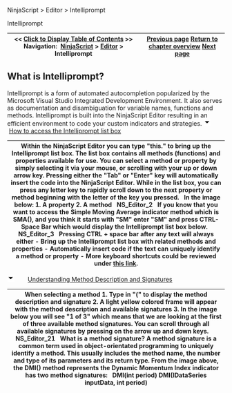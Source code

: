 ﻿
NinjaScript \> Editor \> Intelliprompt

Intelliprompt

| \<\< [Click to Display Table of Contents](intelliprompt.md) \>\> **Navigation:**     [NinjaScript](ninjascript-1.md) \> [Editor](editor-1.md) \> Intelliprompt | [Previous page](compile_errors-1.md) [Return to chapter overview](editor-1.md) [Next page](output-1.md) |
| --- | --- |
## What is Intelliprompt?
Intelliprompt is a form of automated autocompletion popularized by the Microsoft Visual Studio Integrated Development Environment. It also serves as documentation and disambiguation for variable names, functions and methods. Intelliprompt is built into the NinjaScript Editor resulting in an efficient environment to code your custom indicators and strategies.
![tog_minus](tog_minus-1.gif)        [How to access the Intelliprompt list box](javascript:HMToggle('toggle','HowToAccessTheIntellipromptListBox','HowToAccessTheIntellipromptListBox_ICON'))

| Within the NinjaScript Editor you can type "this." to bring up the Intelliprompt list box. The list box contains all methods (functions) and properties available for use. You can select a method or property by simply selecting it via your mouse, or scrolling with your up or down arrow key. Pressing either the "Tab" or "Enter" key will automatically insert the code into the NinjaScript Editor. While in the list box, you can press any letter key to rapidly scroll down to the next property or method beginning with the letter of the key you pressed.   In the image below: 1\. A property 2\. A method   NS_Editor_2   If you know that you want to access the Simple Moving Average indicator method which is SMA(), and you think it starts with "SM" enter "SM" and press CTRL\-Space Bar which would display the Intelliprompt list box below.   NS_Editor_3   Pressing CTRL \+ space bar after any text will always either - Bring up the Intelliprompt list box with related methods and properties - Automatically insert code if the text can uniquely identify a method or property - More keyboard shortcuts could be reviewed under [this link](editor_keyboard_shortcuts-1.md). |
| --- |
![tog_minus](tog_minus-1.gif)        [Understanding Method Description and Signatures](javascript:HMToggle('toggle','UnderstandingMethodDescriptionAndSignatures','UnderstandingMethodDescriptionAndSignatures_ICON'))

| When selecting a method 1\. Type in "(" to display the method description and signature  2\. A light yellow colored frame will appear with the method description and available signatures 3\. In the image below you will see "1 of 3" which means that we are looking at the first of three available method signatures. You can scroll through all available signatures by pressing on the arrow up and down keys.     NS_Editor_21   What is a method signature?  A method signature is a common term used in object\-orientated programming to uniquely identify a method. This usually includes the method name, the number and type of its parameters and its return type. From the image above, the DMI() method represents the Dynamic Momentum Index indicator has two method signatures:   DMI(int period)  DMI(IDataSeries inputData, int period) |
| --- |


